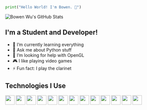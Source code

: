 ```py
print("Hello World! I'm Bowen. 👋")
```

![Bowen Wu's GitHub Stats](https://github-readme-stats.vercel.app/api?username=Software-Cat&show_icons=true)

## I'm a Student and Developer!
- 🌱 I’m currently learning everything
- 💬 Ask me about Python stuff
- 🤔 I’m looking for help with OpenGL
- 🎮 I like playing video games
- ⚡ Fun fact: I play the clarinet

## Technologies I Use
<div>
  <img height=30 src="https://cdn.jsdelivr.net/gh/devicons/devicon/icons/typescript/typescript-original.svg" />
  <img height=30 src="https://cdn.jsdelivr.net/gh/devicons/devicon/icons/html5/html5-original.svg" />
  <img height=30 src="https://cdn.jsdelivr.net/gh/devicons/devicon/icons/python/python-original.svg" />
  <img height=30 src="https://cdn.jsdelivr.net/gh/devicons/devicon/icons/java/java-original.svg" />
  <img height=30 src="https://cdn.jsdelivr.net/gh/devicons/devicon/icons/csharp/csharp-original.svg" />
  <img height=30 src="https://cdn.jsdelivr.net/gh/devicons/devicon/icons/nodejs/nodejs-original.svg" />
  <img height=30 src="https://cdn.jsdelivr.net/gh/devicons/devicon/icons/tensorflow/tensorflow-original.svg" />
  <img height=30 src="https://cdn.jsdelivr.net/gh/devicons/devicon/icons/unity/unity-original.svg" />
  <img height=30 src="https://cdn.jsdelivr.net/gh/devicons/devicon/icons/unrealengine/unrealengine-original.svg" />
  <img height=30 src="https://cdn.jsdelivr.net/gh/devicons/devicon/icons/visualstudio/visualstudio-plain.svg" />
  <img height=30 src="https://cdn.jsdelivr.net/gh/devicons/devicon/icons/vscode/vscode-original.svg" />
  <img height=30 src="https://cdn.jsdelivr.net/gh/devicons/devicon/icons/androidstudio/androidstudio-original.svg" />
  <img height=30 src="https://cdn.jsdelivr.net/gh/devicons/devicon/icons/jupyter/jupyter-original.svg" />
<div/>
